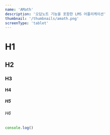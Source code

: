 ```yaml
---
name: 'AMath'
description: '오답노트 기능을 포함한 LMS 어플리케이션'
thumbnail: '/thumbnails/amath.png'
screenType: 'tablet'
---
```


# H1
## H2
### H3
#### H4
##### H5
###### H6


~~~js
console.log()
~~~
